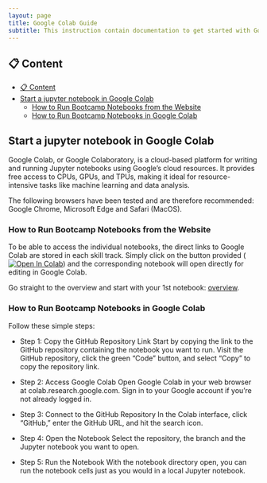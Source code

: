 ```yaml
---
layout: page
title: Google Colab Guide
subtitle: This instruction contain documentation to get started with Google Colab.
---
```


## 📋 Content
- [📋 Content](#-content)
- [Start a jupyter notebook in Google Colab](#start-a-jupyter-notebook-in-google-colab)
  - [How to Run Bootcamp Notebooks from the Website](#how-to-run-bootcamp-notebooks-from-the-website)
  - [How to Run Bootcamp Notebooks in Google Colab](#how-to-run-bootcamp-notebooks-in-google-colab)



## Start a jupyter notebook in Google Colab

Google Colab, or Google Colaboratory, is a cloud-based platform for writing and running Jupyter notebooks using Google’s cloud resources. It provides free access to CPUs, GPUs, and TPUs, making it ideal for resource-intensive tasks like machine learning and data analysis.

The following browsers have been tested and are therefore recommended: Google Chrome, Microsoft Edge and Safari (MacOS).


### How to Run Bootcamp Notebooks from the Website
To be able to access the individual notebooks, the direct links to Google Colab are stored in each skill track. Simply click on the button provided (<a href=""><img src="https://colab.research.google.com/assets/colab-badge.svg" alt="Open In Colab"/></a>) and the corresponding notebook will open directly for editing in Google Colab.

Go straight to the overview and start with your 1st notebook: [overview](../courses/bootcamp_overview.md).


### How to Run Bootcamp Notebooks in Google Colab
Follow these simple steps:

- Step 1: Copy the GitHub Repository Link
Start by copying the link to the GitHub repository containing the notebook you want to run. Visit the GitHub repository, click the green “Code” button, and select “Copy” to copy the repository link.

- Step 2: Access Google Colab
Open Google Colab in your web browser at colab.research.google.com. Sign in to your Google account if you’re not already logged in.

- Step 3: Connect to the GitHub Repository
In the Colab interface, click “GitHub,” enter the GitHub URL, and hit the search icon.

- Step 4: Open the Notebook
Select the repository, the branch and the Jupyter notebook you want to open.

- Step 5: Run the Notebook
With the notebook directory open, you can run the notebook cells just as you would in a local Jupyter notebook.